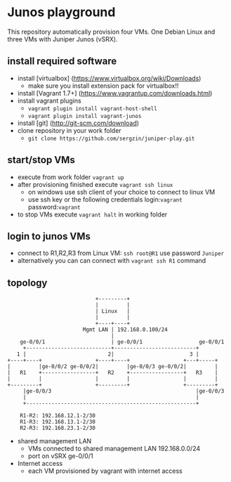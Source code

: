 # Junos playground

This repository automatically provision four VMs. 
One Debian Linux and three VMs with Juniper Junos (vSRX). 

## install required software
- install [virtualbox] (https://www.virtualbox.org/wiki/Downloads)
    - make sure you install extension pack for virtualbox!!
- install [Vagrant 1.7+] (https://www.vagrantup.com/downloads.html)
- install vagrant plugins
    - `vagrant plugin install vagrant-host-shell`
    - `vagrant plugin install vagrant-junos`
- install [git] (http://git-scm.com/download)
- clone repository in your work folder
    - `git clone https://github.com/sergzin/juniper-play.git`
 
## start/stop VMs
- execute from work folder `vagrant up`
- after provisioning finished execute `vagrant ssh linux`
    - on windows use ssh client of your choice to connect to linux VM
    - use ssh key or the following credentials 
        login:`vagrant` password:`vagrant` 
- to stop VMs execute `vagrant halt` in working folder

## login to junos VMs
- connect to R1,R2,R3 from Linux VM: `ssh root@R1` use password `Juniper`
- alternatively you can can connect with `vagrant ssh R1` command

## topology

```
                            +---------+
                            |         |
                            | Linux   |
                            |         |
                            +----+----+
                        Mgmt LAN | 192.168.0.100/24
                                 |
    ge-0/0/1                     | ge-0/0/1                  ge-0/0/1
     +---------------------------+--------------------------+
   1 |                          2|                        3 |
+----+----+                 +----+----+                 +---+-----+
|         |ge-0/0/2 ge-0/0/2|         |ge-0/0/3 ge-0/0/2|         |
|   R1    +-----------------+   R2    +-----------------+   R3    |
|         |                 |         |                 |         |
+---------+                 +---------+                 +---------+
     |ge-0/0/3                                              |ge-0/0/3
     |                                                      |
     +------------------------------------------------------+
     
    R1-R2: 192.168.12.1-2/30
    R1-R3: 192.168.13.1-2/30
    R2-R3: 192.168.23.1-2/30
```

- shared management LAN
    - VMs connected to shared management LAN 192.168.0.0/24
    - port on vSRX ge-0/0/1
- Internet access
    - each VM provisioned by vagrant with internet access
 